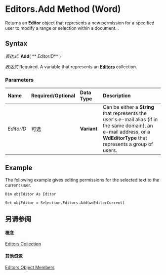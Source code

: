 
# Editors.Add Method (Word)

Returns an  **Editor** object that represents a new permission for a specified user to modify a range or selection within a document. .


## Syntax

 _表达式_. **Add**( ** _EditorID_** )

 _表达式_ Required. A variable that represents an **[Editors](acce718a-e3c1-deac-8b7f-fd8a5a9e47c6.md)** collection.


### Parameters



|**Name**|**Required/Optional**|**Data Type**|**Description**|
|:-----|:-----|:-----|:-----|
| _EditorID_|可选|**Variant**|Can be either a  **String** that represents the user's e-mail alias (if in the same domain), an e-mail address, or a **WdEditorType** that represents a group of users.|

## Example

The following example gives editing permissions for the selected text to the current user.


```
Dim objEditor As Editor 
 
Set objEditor = Selection.Editors.Add(wdEditorCurrent)
```


## 另请参阅


#### 概念


[Editors Collection](acce718a-e3c1-deac-8b7f-fd8a5a9e47c6.md)
#### 其他资源


[Editors Object Members](http://msdn.microsoft.com/library/dcb26f83-bbff-8d3a-2493-f7d87ce40d21%28Office.15%29.aspx)
